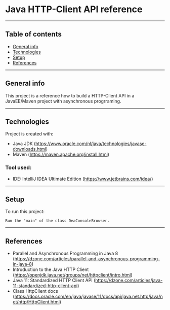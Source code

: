 # Java HTTP-Client API reference

---
## Table of contents
* [General info](#general-info)
* [Technologies](#technologies)
* [Setup](#setup)
* [References](#references)
---
## General info
This project is a reference how to build a HTTP-Client API in a JavaEE/Maven project with asynchronous progrraming.

---
## Technologies
Project is created with:
* Java JDK (https://www.oracle.com/nl/java/technologies/javase-downloads.html)
* Maven (https://maven.apache.org/install.html)

### Tool used:
* IDE: IntelliJ IDEA Ultimate Edition (https://www.jetbrains.com/idea/)

---
## Setup
To run this project:
```
Run the "main" of the class DeaConsoleBrowser. 
```
---
## References
* Parallel and Asynchronous Programming in Java 8 (https://dzone.com/articles/parallel-and-asynchronous-programming-in-java-8)
* Introduction to the Java HTTP Client (https://openjdk.java.net/groups/net/httpclient/intro.html)
* Java 11: Standardized HTTP Client API (https://dzone.com/articles/java-11-standardized-http-client-api)
* Class HttpClient docs (https://docs.oracle.com/en/java/javase/11/docs/api/java.net.http/java/net/http/HttpClient.html)